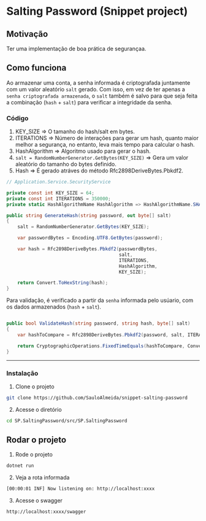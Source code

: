 # Salting Password (Snippet project)

## Motivação
Ter uma implementação de boa prática de segurançaa.

## Como funciona
Ao armazenar uma conta, a senha informada é criptografada juntamente com um valor aleatório `salt` gerado.
Com isso, em vez de ter apenas a `senha criptografada armazenada`, o `salt` também é salvo para que seja feita a combinação (`hash` + `salt`) para verificar a integridade da senha.

### Código
1. KEY_SIZE => O tamanho do hash/salt em bytes.
2. ITERATIONS => Número de interações para gerar um hash, quanto maior melhor a segurança, no entanto, leva mais tempo para calcular o hash.
3. HashAlgorithm => Algoritmo usado para gerar o hash.
4. `salt = RandomNumberGenerator.GetBytes(KEY_SIZE)` => Gera um valor aleatório do tamanho do bytes definido.
5. Hash => É gerado atráves do método Rfc2898DeriveBytes.Pbkdf2.

```csharp
// Application.Service.SecurityService

private const int KEY_SIZE = 64;
private const int ITERATIONS = 350000;
private static HashAlgorithmName HashAlgorithm => HashAlgorithmName.SHA512;

public string GenerateHash(string password, out byte[] salt)
{
    salt = RandomNumberGenerator.GetBytes(KEY_SIZE);

    var passwordBytes = Encoding.UTF8.GetBytes(password);

    var hash = Rfc2898DeriveBytes.Pbkdf2(passwordBytes, 
                                         salt, 
                                         ITERATIONS,
                                         HashAlgorithm, 
                                         KEY_SIZE);

    return Convert.ToHexString(hash);
}
```

Para validação, é verificado a partir da `senha` informada pelo usúario, com os dados armazenados (`hash` + `salt`).

```csharp

public bool ValidateHash(string password, string hash, byte[] salt)
{
    var hashToCompare = Rfc2898DeriveBytes.Pbkdf2(password, salt, ITERATIONS, HashAlgorithm, KEY_SIZE);

    return CryptographicOperations.FixedTimeEquals(hashToCompare, Convert.FromHexString(hash));
}
```

<hr>

### Instalação

1. Clone o projeto

```bash
git clone https://github.com/SauloAlmeida/snippet-salting-password
```

2. Acesse o diretório
```bash
cd SP.SaltingPassword/src/SP.SaltingPassword
```

## Rodar o projeto

1. Rode o projeto
```bash
dotnet run
```

2. Veja a rota informada
```bash
[00:00:01 INF] Now listening on: http://localhost:xxxx
```

3. Acesse o swagger
```bash
http://localhost:xxxx/swagger
```
